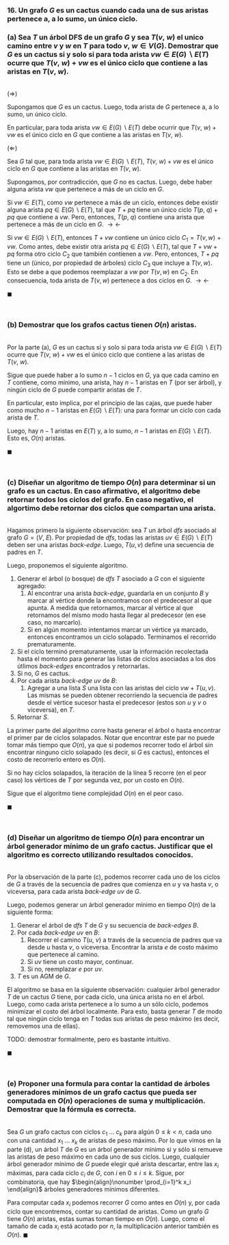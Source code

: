 ### 16. Un grafo $G$ es un cactus cuando cada una de sus aristas pertenece a, a lo sumo, un único ciclo.

### (a) Sea $T$ un árbol DFS de un grafo $G$ y sea $T(v,\ w)$ el unico camino entre $v$ y $w$ en $T$ para todo $v,\ w \in V(G)$. Demostrar que $G$ es un cactus si y solo si para toda arista $vw \in E(G) \backslash E(T)$ ocurre que $T(v,\ w) + vw$ es el único ciclo que contiene a las aristas en $T(v,\ w)$.

\
$(\Longrightarrow)$

Supongamos que $G$ es un cactus. Luego, toda arista de $G$ pertenece a, a lo sumo, un único ciclo. 

En particular, para toda arista $vw \in E(G) \backslash E(T)$ debe ocurrir que $T(v,\ w) + vw$ es el único ciclo en $G$ que contiene a las aristas en $T(v,\ w)$.

$(\Longleftarrow)$

Sea $G$ tal que, para toda arista $vw \in E(G) \backslash E(T)$, $T(v,\ w) + vw$ es el único ciclo en $G$ que contiene a las aristas en $T(v,\ w)$.

Supongamos, por contradicción, que $G$ no es cactus. Luego, debe haber alguna arista $vw$ que pertenece a más de un ciclo en $G$. 

Si $vw \in E(T)$, como $vw$ pertenece a más de un ciclo, entonces debe existir  alguna arista $pq \in E(G) \backslash E(T)$, tal que $T + pq$ tiene un único ciclo $T(p,\ q) + pq$ que contiene a $vw$. Pero, entonces, $T(p,\ q)$ contiene una arista que pertenece a más de un ciclo en $G$. $\rightarrow\leftarrow$

Si $vw \in E(G) \backslash E(T)$, entonces $T + vw$ contiene un único ciclo $C_1 = T(v, w)$ + $vw$. Como antes, debe existir otra arista $pq \in E(G) \backslash E(T)$, tal que $T + vw + pq$ forma otro ciclo $C_2$ que también contienen a $vw$. Pero, entonces, $T + pq$ tiene un (único, por propiedad de árboles) ciclo $C_3$ que incluye a $T(v, w)$. Esto se debe a que podemos reemplazar a $vw$ por $T(v, w)$ en $C_2$. En consecuencia, toda arista de $T(v, w)$ pertenece a dos ciclos en $G$. $\rightarrow\leftarrow$


$\blacksquare$



<br>

### (b) Demostrar que los grafos cactus tienen $O(n)$ aristas.

\
Por la parte (a),  $G$ es un cactus si y solo si para toda arista $vw \in E(G) \backslash E(T)$ ocurre que $T(v,\ w) + vw$ es el único ciclo que contiene a las aristas de $T(v,\ w)$. 

Sigue que puede haber a lo sumo $n - 1$ ciclos en $G$, ya que cada camino en $T$ contiene, como mínimo, una arista, hay $n-1$ aristas en $T$ (por ser árbol), y ningún ciclo de $G$ puede compartir aristas de $T$. 

En particular, esto implica, por el principio de las cajas, que puede haber como mucho $n-1$ aristas en $E(G) \backslash E(T)$: una para formar un ciclo con cada arista de $T$.

Luego, hay $n - 1$ aristas en $E(T)$ y, a lo sumo, $n - 1$ aristas en $E(G)\backslash E(T)$. Esto es, $O(n)$ aristas.

$\blacksquare$


<br>

### (c) Diseñar un algoritmo de tiempo $O(n)$ para determinar si un grafo es un cactus. En caso afirmativo, el algoritmo debe retornar todos los ciclos del grafo. En caso negativo, el algortimo debe retornar dos ciclos que compartan una arista.

\
Hagamos primero la siguiente observación: sea $T$ un árbol *dfs* asociado al grafo $G = (V,\ E)$. Por propiedad de *dfs*, todas las aristas $uv \in E(G)\backslash E(T)$ deben ser una aristas *back-edge*. Luego, $T(u, v)$ define una secuencia de padres en $T$.

Luego, proponemos el siguiente algoritmo.

1. Generar el árbol (o bosque) de *dfs* $T$ asociado a $G$ con el siguiente agregado:
    1. Al encontrar una arista *back-edge*, guardarla en un conjunto $B$ y marcar al vértice donde la encontramos con el predecesor al que apunta. A medida que retornamos, marcar al vértice al que retornamos del mismo modo hasta llegar al predecesor (en ese caso, no marcarlo).
    3. Si en algún momento intentamos marcar un vértice ya marcado, entonces encontramos un ciclo solapado. Terminamos el recorrido prematuramente. 
2. Si el ciclo terminó prematuramente, usar la información recolectada hasta el momento para generar las listas de ciclos asociadas a los dos útlimos *back-edges* encontrados y retornarlas. 
3. Si no, $G$ es cactus.
5. Por cada arista *back-edge* $uv$ de $B$: 
    1. Agregar a una lista $S$ una lista con las aristas del ciclo $vw + T(u, v)$. Las mismas se pueden obtener recorriendo la secuencia de padres desde el vértice sucesor hasta el predecesor (estos son $u$ y $v$ o viceversa), en $T$.
4. Retornar $S$.

La primer parte del algoritmo corre hasta generar el árbol o hasta encontrar el primer par de ciclos solapados. Notar que encontrar este par no puede tomar más tiempo que $O(n)$, ya que si podemos recorrer todo el árbol sin encontrar ninguno ciclo solapado (es decir, si $G$ es cactus), entonces el costo de recorrerlo entero es $O(n)$. 

Si no hay ciclos solapados, la iteración de la línea $5$ recorre (en el peor caso) los vértices de $T$ por segunda vez, por un costo en $O(n)$. 

Sigue que el algoritmo tiene complejidad $O(n)$ en el peor caso.

$\blacksquare$


<br>

### (d) Diseñar un algoritmo de tiempo $O(n)$ para encontrar un árbol generador mínimo de un grafo cactus. Justificar que el algoritmo es correcto utilizando resultados conocidos.

\
Por la observación de la parte (c), podemos recorrer cada uno de los ciclos de $G$ a través de la secuencia de padres que comienza en $u$ y va hasta $v$, o viceversa, para cada arista *back-edge* $uv$ de $G$. 

Luego, podemos generar un árbol generador mínimo en tiempo $O(n)$ de la siguiente forma:

1. Generar el árbol de *dfs* $T$ de $G$ y su secuencia de *back-edges* $B$.
2. Por cada *back-edge* $uv$ en $B$:
    1. Recorrer el camino $T(u,\ v)$ a través de la secuencia de padres que va desde $u$ hasta $v$, o viceversa. Encontrar la arista $e$ de costo máximo que pertenece al camino.
    2. Si $uv$ tiene un costo mayor, continuar.
    3. Si no, reemplazar $e$ por $uv$.  
3. $T$ es un AGM de $G$.


El algoritmo se basa en la siguiente observación: cualquier árbol generador $T$ de un cactus $G$ tiene, por cada ciclo, una única arista no en el árbol. Luego, como cada arista pertenece a lo sumo a un sólo ciclo, podemos minimizar el costo del árbol localmente. Para esto, basta generar $T$ de modo tal que ningún ciclo tenga en $T$ todas sus aristas de peso máximo (es decir, removemos una de ellas).

TODO: demostrar formalmente, pero es bastante intuitivo.

$\blacksquare$


<br>

### (e) Proponer una formula para contar la cantidad de árboles generadores mínimos de un grafo cactus que pueda ser computada en $O(n)$ operaciones de suma y multiplicación. Demostrar que la fórmula es correcta.

\
Sea $G$ un grafo cactus con ciclos $c_1\ ...\ c_k$ para algún $0 \leq k < n$, cada uno con una cantidad $x_1\ ...\ x_k$ de aristas de peso máximo. Por lo que vimos en la parte (d), un árbol $T$ de $G$ es un árbol generador mínimo si y sólo si remueve las aristas de peso máximo en cada uno de sus ciclos. Luego, cualquier árbol generador mínimo de $G$ puede elegir qué arista descartar, entre las $x_i$ máximas, para cada ciclo $c_i$ de $G$, con $i$ en $0 \leq i \leq k$. Sigue, por combinatoria, que hay
$\begin{align}\nonumber
    \prod_{i=1}^k x_i
\end{align}$
árboles generadores mínimos diferentes.

Para computar cada $x_i$ podemos recorrer $G$ como antes en $O(n)$ y, por cada ciclo que encontremos, contar su cantidad de aristas. Como un grafo $G$ tiene $O(n)$ aristas, estas sumas toman tiempo en $O(n)$. Luego, como el tamaño de cada $x_i$ está acotado por $n$, la multiplicación anterior también es $O(n)$. 
$\blacksquare$
